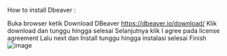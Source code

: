 How to install Dbeaver :

Buka browser ketik Download DBeaver https://dbeaver.io/download/
Klik download dan tunggu hingga selesai 
Selanjutnya klik I agree pada license agreement 
Lalu next dan Install tunggu hingga instalasi selesai 
Finish ![image](https://github.com/dikrinugraha/pertemuan1-basis-data/assets/148309578/930f7457-9e24-45f6-8d51-d73f797d511f)
